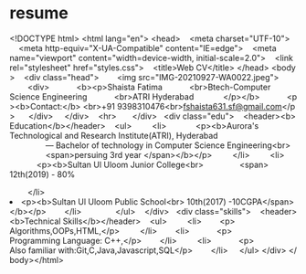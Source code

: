 # resume
 
 ​<!DOCTYPE html​> 
 ​<​html​ ​lang​="​en​"​> 
 ​<​head​> 
 ​    ​<​meta​ ​charset​="​UTF-10"​> 
 ​    ​<​meta​ ​http-equiv​="​X-UA-Compatible​" ​content​="​IE=edge​"​> 
 ​    ​<​meta​ ​name​="​viewport​" ​content​="​width=device-width, initial-scale=2.0​"​> 
 ​    ​<​link​ ​rel​="​stylesheet​" ​href​="​styles.css​"​> 
 ​    ​<​title​>​Web CV​</​title​> 
 ​</​head​> 
 ​<​body​> 
 ​    ​<​div​ ​class​="​head​"​> 
 ​        ​<​img​ ​src​="​​IMG-20210927-WA0022.jpeg"​> 
 ​        ​<​div​> 
 ​            ​<​b​>​<​p​>​Shaista Fatima
 ​            ​<​br​>​Btech-Computer Science Engineering 
 ​            ​<​br​>​ATRI Hyderabad
 ​            ​</​p​>​</​b​> 
 ​            ​<​p​>​<​b​>​Contact:​</​b​>​ ​<​br​>​+91 9398310476<​br​>​fshaista631.sf@gmail.com​</​p​> 
 ​      ​</​div​> 
 ​    ​</​div​> 
 ​   ​<​hr​> 
 ​  
 ​   ​</​div​> 
 ​   ​<​div​ ​class​="​edu​"​> 
 ​    ​<​header​>​<​b​>​Education​</​b​>​</​header​> 
 ​    ​<​ul​> 
 ​        ​<​li​> 
 ​            ​<​p​>​<​b​>​Aurora's Technological and Research Institute(ATRI), Hyderabad
 ​                — Bachelor of technology in Computer Science Engineering<​br​> 
 ​                ​<​span​>​persuing 3rd year </​span​>​</​b​>​</​p​> 
 ​        ​</​li​> 
 ​        ​<​li​> 
 ​            ​<​p​>​<​b​>​Sultan Ul Uloom Junior College​<​br​> 
 ​                ​<​span​>​12th(2019) - 80%​</span></b></p> 
 ​        ​</​li​>​  
         <li>
              ​<​p​>​<​b​>​Sultan Ul Uloom Public School<​br​>
                  <span>10th(2017) -10CGPA​</​span​>​</​b​>​</​p​> 
 ​        ​</​li​>​  
 ​         
 ​    ​</​ul​> 
 ​   ​</​div​> 
 ​   ​<​div​ ​class​="​skills​"​> 
 ​    ​<​header​>​<​b​>​Technical Skills​</​b​>​</​header​> 
 ​    ​<​ul​> 
 ​        ​<​li​> 
 ​        ​<​p​>​Algorithms,OOPs,HTML,​</​p​> 
 ​        ​</​li​> 
 ​        ​<​li​> 
 ​            ​<​p​>​Programming Language: C++​,</​p​> 
 ​        ​</​li​> 
 ​        ​<​li​> 
 ​            ​<​p​>​Also familiar with:Git,C,Java,Javascript,SQL​</​p​> 
 ​        ​</​li​>
 ​    ​</​ul> 
 ​</​div​> 
 ​</​body​> 
 ​</​html​>
